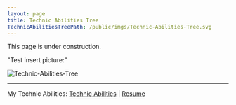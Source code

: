 ```yaml
---
layout: page
title: Technic Abilities Tree
TechnicAbilitiesTreePath: /public/imgs/Technic-Abilities-Tree.svg
---
```


<p class="message">
This page is under construction. 
</p>

"Test insert picture:"

![Technic-Abilities-Tree]({{page.TechnicAbilitiesTreePath}})

<hr/>
<div id="cf-pdf-down">My Technic Abilities: <a href="{{ page.TechnicAbilitiesTreePath }}">Technic Abilities</a>&nbsp;|&nbsp;<a href="http://jaminjiang.github.io/resume/">Resume</a></div>

</div>
